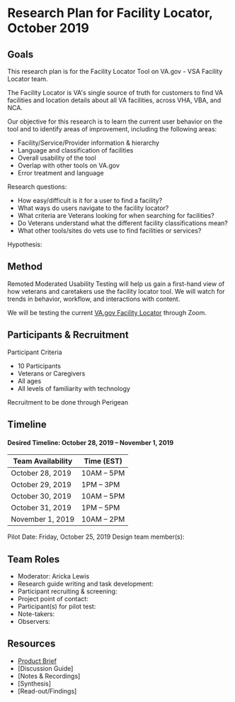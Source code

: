 # Research Plan for Facility Locator, October 2019

## Goals
This research plan is for the Facility Locator Tool on VA.gov - VSA Facility Locator team.

The Facility Locator is VA's single source of truth for customers to find VA facilities and location details about all VA facilities, across VHA, VBA, and NCA.

Our objective for this research is to learn the current user behavior on the tool and to identify areas of improvement, including the following areas:
- Facility/Service/Provider information & hierarchy
- Language and classification of facilities 
- Overall usability of the tool
- Overlap with other tools on VA.gov
- Error treatment and language

Research questions:
- How easy/difficult is it for a user to find a facility?
- What ways do users navigate to the facility locator?
- What criteria are Veterans looking for when searching for facilities?
- Do Veterans understand what the different facility classifications mean?
- What other tools/sites do vets use to find facilities or services?

Hypothesis:

## Method
Remoted Moderated Usability Testing will help us gain a first-hand view of how veterans and caretakers use the facility locator tool. We will watch for trends in behavior, workflow, and interactions with content. 

We will be testing the current [VA.gov Facility Locator](https://www.va.gov/find-locations) through Zoom.

## Participants & Recruitment

Participant Criteria
- 10 Participants
- Veterans or Caregivers
- All ages
- All levels of familiarity with technology

Recruitment to be done through Perigean

## Timeline

#### Desired Timeline: October 28, 2019 – November 1, 2019

Team Availability | Time (EST)
------------------|--------------
October 28, 2019 | 10AM – 5PM
October 29, 2019 | 1PM – 3PM
October 30, 2019 | 10AM – 5PM
October 31, 2019 | 1PM – 5PM
November 1, 2019 | 10AM – 2PM

Pilot Date: Friday, October 25, 2019
Design team member(s): 

## Team Roles

- Moderator: Aricka Lewis
- Research guide writing and task development:
- Participant recruiting & screening:
- Project point of contact:
- Participant(s) for pilot test:
- Note-takers:
- Observers:

## Resources

- [Product Brief](https://github.com/department-of-veterans-affairs/va.gov-team/blob/master/products/facilities/facility-locator/README.md)
- [Discussion Guide]
- [Notes & Recordings]
- [Synthesis]
- [Read-out/Findings]
